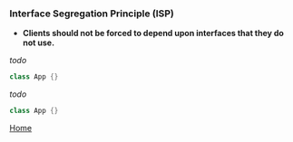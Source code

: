 ### Interface Segregation Principle (ISP)
- **Clients should not be forced to depend upon interfaces that they do not use.**

_todo_

```java
class App {}
```

_todo_

```java
class App {}
```

[Home](../README.md)